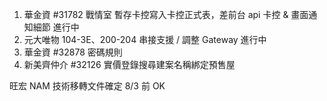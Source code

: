 1. 華金資 #31782 戰情室 暫存卡控寫入卡控正式表，差前台 api 卡控 & 畫面通知細節 進行中
2. 元大唯物 104-3E、200-204 串接支援 / 調整 Gateway 進行中
5. 華金資 #32878 密碼規則
6. 新美齊仲介 #32126 實價登錄搜尋建案名稱綁定預售屋

旺宏 NAM 技術移轉文件確定 8/3 前 OK
